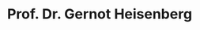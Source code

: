 ---
title: "Prof. Dr. Gernot Heisenberg"
titles: "Prof. Dr."
firstname: "Gernot"
lastname: "Heisenberg"
role: "Professor"
research-interests:
description: "Gernot Heisenberg is Professor for Data Analytics and Information Research at the Institute of Information Science at TH Köln (University of Applied Sciences). He teaches courses on Machine Learning / Deep Learning and Data Analytics.<!--more--> He continuously researches and publishes on data analytic issues as well as classification and regression problems in the machine learning (deep learning) environment, all coming from business and public sector related questions such as food security or process mining."
contact:
  address: "1"
  phone: "2"
  fax: "3"
  mail: "4"
social_media:
  linkedin: "abc"
  twitter: "abc"
  researchgate: "abc"
links:
  th-koeln: https://www.th-koeln.de/personen/gernot.heisenberg/
---